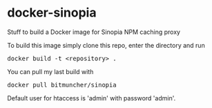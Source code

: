 # docker-sinopia
Stuff to build a Docker image for Sinopia NPM caching proxy

To build this image simply clone this repo, enter the directory and run

<pre>docker build -t &lt;repository&gt; .</pre>

You can pull my last build with

<pre>docker pull bitmuncher/sinopia</pre>

Default user for htaccess is 'admin' with password 'admin'.
